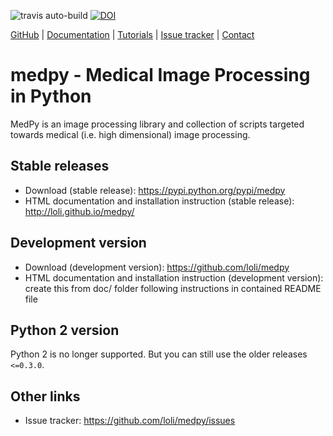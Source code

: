 ![travis auto-build](https://travis-ci.org/loli/medpy.svg?branch=master)
[![DOI](https://zenodo.org/badge/4295983.svg)](https://zenodo.org/badge/latestdoi/4295983)

[GitHub](https://github.com/loli/medpy/) | [Documentation](http://loli.github.io/medpy/) | [Tutorials](http://loli.github.io/medpy/) | [Issue tracker](https://github.com/loli/medpy/issues) | [Contact](oskar.maier@gmail.com)

# medpy - Medical Image Processing in Python

MedPy is an image processing library and collection of scripts targeted towards medical (i.e. high dimensional) image processing.

## Stable releases

- Download (stable release): https://pypi.python.org/pypi/medpy
- HTML documentation and installation instruction (stable release): http://loli.github.io/medpy/

## Development version

- Download (development version): https://github.com/loli/medpy
- HTML documentation and installation instruction (development version): create this from doc/ folder following instructions in contained README file

## Python 2 version

Python 2 is no longer supported. But you can still use the older releases `<=0.3.0`.

## Other links

- Issue tracker: https://github.com/loli/medpy/issues
